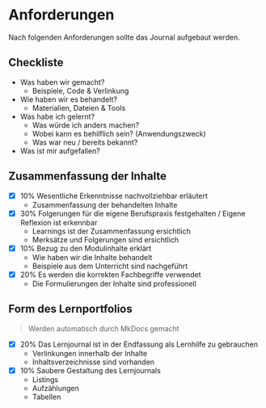# Anforderungen

Nach folgenden Anforderungen sollte das Journal aufgebaut werden.

## Checkliste

- Was haben wir gemacht?
    - Beispiele, Code & Verlinkung
- Wie haben wir es behandelt?
    - Materialien, Dateien & Tools
- Was habe ich gelernt?
    - Was würde ich anders machen?
    - Wobei kann es behilflich sein? (Anwendungszweck)
    - Was war neu / bereits bekannt?
- Was ist mir aufgefallen?

## Zusammenfassung der Inhalte

- [x] 10% Wesentliche Erkenntnisse nachvollziehbar erläutert
    - Zusammenfassung der behandelten Inhalte
- [x] 30% Folgerungen für die eigene Berufspraxis festgehalten / Eigene Reflexion ist erkennbar
    - Learnings ist der Zusammenfassung ersichtlich
    - Merksätze und Folgerungen sind ersichtlich
- [x] 10% Bezug zu den Modulinhalte erklärt
    - Wie haben wir die Inhalte behandelt
    - Beispiele aus dem Unterricht sind nachgeführt
- [x] 20% Es werden die korrekten Fachbegriffe verwendet
    - Die Formulierungen der Inhalte sind professionell

## Form des Lernportfolios

> Werden automatisch durch MkDocs gemacht

- [x] 20% Das Lernjournal ist in der Endfassung als Lernhilfe zu gebrauchen
    - Verlinkungen innerhalb der Inhalte
    - Inhaltsverzeichnisse sind vorhanden
- [x] 10% Saubere Gestaltung des Lernjournals
    - Listings
    - Aufzählungen
    - Tabellen


